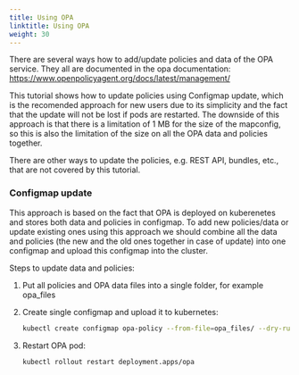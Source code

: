 ```yaml
---
title: Using OPA
linktitle: Using OPA
weight: 30
---
```


There are several ways how to add/update policies and data of the OPA service. 
They all are documented in the opa documentation: https://www.openpolicyagent.org/docs/latest/management/

This tutorial shows how to update policies using Configmap update, which is the recomended approach for new users due to its simplicity and the fact that the update will not be lost if pods are restarted. The downside of this approach is that there is a limitation of 1 MB for the size of the mapconfig, so this is also the limitation of the size on all the OPA data and policies together.

There are other ways to update the policies, e.g. REST API, bundles, etc., that are not covered by this tutorial.

### Configmap update

This approach is based on the fact that OPA is deployed on kuberenetes and stores both data and policies in configmap.
To add new policies/data or update existing ones using this approach we should combine all the data and policies (the new and the old ones together in case of update) into one configmap and upload this configmap into the cluster.

Steps to update data and policies:
1. Put all policies and OPA data files into a single folder, for example opa_files

2. Create single configmap and upload it to kubernetes:
    ```bash
    kubectl create configmap opa-policy --from-file=opa_files/ --dry-run -o yaml | kubectl replace  -f -
    ```

3.  Restart OPA pod:
    ```bash
    kubectl rollout restart deployment.apps/opa
    ```

